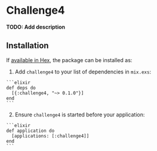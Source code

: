 # Challenge4

**TODO: Add description**

## Installation

If [available in Hex](https://hex.pm/docs/publish), the package can be installed as:

  1. Add `challenge4` to your list of dependencies in `mix.exs`:

    ```elixir
    def deps do
      [{:challenge4, "~> 0.1.0"}]
    end
    ```

  2. Ensure `challenge4` is started before your application:

    ```elixir
    def application do
      [applications: [:challenge4]]
    end
    ```

